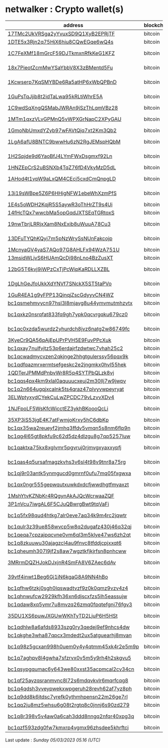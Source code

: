 # netwalker : Crypto wallet(s)

| address | blockchain | Balance |
|---|---|---|
| [17TMc2UkVRSga2yYvuxSD9Q1XyB2EPRjTF](https://www.blockchain.com/explorer/addresses/btc/17TMc2UkVRSga2yYvuxSD9Q1XyB2EPRjTF) | bitcoin | $ 9196 |
| [1DTE5x3Rjn2q75HjX6hiu8CQwEGqe6wQ4s](https://www.blockchain.com/explorer/addresses/btc/1DTE5x3Rjn2q75HjX6hiu8CQwEGqe6wQ4s) | bitcoin | $ 26688 |
| [1C7FeXMf18mGrcF59DJTkmxnRfkKeG1KFZ](https://www.blockchain.com/explorer/addresses/btc/1C7FeXMf18mGrcF59DJTkmxnRfkKeG1KFZ) | bitcoin | $ 2185661 |
| [18x7PieotZcmMwYSaYbbV8X3zBMentd5Fu](https://www.blockchain.com/explorer/addresses/btc/18x7PieotZcmMwYSaYbbV8X3zBMentd5Fu) | bitcoin | $ 148414 |
| [1Kcwserp7KqSMYBDe6Ra5atHP6xWbQPBnD](https://www.blockchain.com/explorer/addresses/btc/1Kcwserp7KqSMYBDe6Ra5atHP6xWbQPBnD) | bitcoin | $ 2110466 |
| [1GuPsTqJjib8t2idTaLwa95kRLtiWhrE5A](https://www.blockchain.com/explorer/addresses/btc/1GuPsTqJjib8t2idTaLwa95kRLtiWhrE5A) | bitcoin | $ 1575360 |
| [1C9wdSqXngQSMabJWRAn9jSzThLqmVBz28](https://www.blockchain.com/explorer/addresses/btc/1C9wdSqXngQSMabJWRAn9jSzThLqmVBz28) | bitcoin | $ 16244 |
| [1MTm1qxzVLvGPMnQ5vWPXGrNapC2XPyGAU](https://www.blockchain.com/explorer/addresses/btc/1MTm1qxzVLvGPMnQ5vWPXGrNapC2XPyGAU) | bitcoin | $ 653429 |
| [1GmoNbUmxdYZyb97wFAVtQjq7xt2Km3Qb2](https://www.blockchain.com/explorer/addresses/btc/1GmoNbUmxdYZyb97wFAVtQjq7xt2Km3Qb2) | bitcoin | $ 6024 |
| [1LgA6afU8BNTC9bwwHu6zN2RgJEMspHQbM](https://www.blockchain.com/explorer/addresses/btc/1LgA6afU8BNTC9bwwHu6zN2RgJEMspHQbM) | bitcoin | $ 220453 |
| [1H2Spjde9d6YaoBfJ4LYmFWxDsgmxf92Ln](https://www.blockchain.com/explorer/addresses/btc/1H2Spjde9d6YaoBfJ4LYmFWxDsgmxf92Ln) | bitcoin | $ 609725 |
| [1HNZEpCrS2uBSNXb4TqZ76fD4VkyMzD5dL](https://www.blockchain.com/explorer/addresses/btc/1HNZEpCrS2uBSNXb4TqZ76fD4VkyMzD5dL) | bitcoin | $ 3700 |
| [1AHod4t1vpW9aLxQM4CEcj5cxdCmQnpgLD](https://www.blockchain.com/explorer/addresses/btc/1AHod4t1vpW9aLxQM4CEcj5cxdCmQnpgLD) | bitcoin | $ 111128 |
| [13i19sWBpe5Z6P6HHigNFW1ebeWhXzmPfS](https://www.blockchain.com/explorer/addresses/btc/13i19sWBpe5Z6P6HHigNFW1ebeWhXzmPfS) | bitcoin | $ 115157 |
| [1E4s5oWDH2KqjR5S5aywR3oThHrZT9s4Ui](https://www.blockchain.com/explorer/addresses/btc/1E4s5oWDH2KqjR5S5aywR3oThHrZT9s4Ui) | bitcoin | $ 1380 |
| [14fHcTQx7wwcbMa5opGqdJXTSEqTGRtoxS](https://www.blockchain.com/explorer/addresses/btc/14fHcTQx7wwcbMa5opGqdJXTSEqTGRtoxS) | bitcoin | $ 790 |
| [19nwTbrjLRRjxXam8NxExib8uWuuA78Cu3](https://www.blockchain.com/explorer/addresses/btc/19nwTbrjLRRjxXam8NxExib8uWuuA78Cu3) | bitcoin | $ 419376 |
| [13DFuTYQhKQyj7m5pNzWrySsNUnFakcojp](https://www.blockchain.com/explorer/addresses/btc/13DFuTYQhKQyj7m5pNzWrySsNUnFakcojp) | bitcoin | $ 2104103 |
| [1McnyaGV4yaS7AQo97G8AHLFx94WzA751U](https://www.blockchain.com/explorer/addresses/btc/1McnyaGV4yaS7AQo97G8AHLFx94WzA751U) | bitcoin | $ 19348 |
| [13msidWLjvS6HUAmQcDj98nLno4BzZusXT](https://www.blockchain.com/explorer/addresses/btc/13msidWLjvS6HUAmQcDj98nLno4BzZusXT) | bitcoin | $ 17014 |
| [12bG5T6kvj9iWPzCxTjPcWipKaRDLLXZBL](https://www.blockchain.com/explorer/addresses/btc/12bG5T6kvj9iWPzCxTjPcWipKaRDLLXZBL) | bitcoin | $ 483298 |
| [1DgLhGeJfoUkkXdYNVf7SNckX5ST5taPVo](https://www.blockchain.com/explorer/addresses/btc/1DgLhGeJfoUkkXdYNVf7SNckX5ST5taPVo) | bitcoin | $ 2428273 |
| [1GuR4EA1g9yFPP13QjnqjZscGdyyvCN4WZ](https://www.blockchain.com/explorer/addresses/btc/1GuR4EA1g9yFPP13QjnqjZscGdyyvCN4WZ) | bitcoin | $ 829 |
| [bc1qsmehmvycn97hsl3l8mjavg8u44ymvmutmhzvtx](https://www.blockchain.com/explorer/addresses/btc/bc1qsmehmvycn97hsl3l8mjavg8u44ymvmutmhzvtx) | bitcoin | $ 227 |
| [bc1qxkz0nsrqfat833fq9gh7ypk0qcvrgqku679cz0](https://www.blockchain.com/explorer/addresses/btc/bc1qxkz0nsrqfat833fq9gh7ypk0qcvrgqku679cz0) | bitcoin | $ 135857 |
| [bc1qc0xzda5wurdz2yhurdch8jvz6natg2w86749fc](https://www.blockchain.com/explorer/addresses/btc/bc1qc0xzda5wurdz2yhurdch8jvz6natg2w86749fc) | bitcoin | $ 122161 |
| [3KyeCr9QA56pAjEpUPrPVH5E9FuvPPcXuk](https://www.blockchain.com/explorer/addresses/btc/3KyeCr9QA56pAjEpUPrPVH5E9FuvPPcXuk) | bitcoin | $ 77042 |
| [bc1qxay7nulfvjtz53p6erdajrfzdwtwc7vhah25c2](https://www.blockchain.com/explorer/addresses/btc/bc1qxay7nulfvjtz53p6erdajrfzdwtwc7vhah25c2) | bitcoin | $ 657 |
| [bc1qcwadmycvzen2qkjnge2hhgtgulerssy56pqx9k](https://www.blockchain.com/explorer/addresses/btc/bc1qcwadmycvzen2qkjnge2hhgtgulerssy56pqx9k) | bitcoin | $ 30641 |
| [bc1qdfqazmrxermtsefgeskc2e2jngmkx0hvl55hek](https://www.blockchain.com/explorer/addresses/btc/bc1qdfqazmrxermtsefgeskc2e2jngmkx0hvl55hek) | bitcoin | $ 53973 |
| [1QDTerJPMMdPnbvWr8R5p4SYTPbQLzk8vj](https://www.blockchain.com/explorer/addresses/btc/1QDTerJPMMdPnbvWr8R5p4SYTPbQLzk8vj) | bitcoin | $ 1128 |
| [bc1qqs4px4km9xlal0aquuucxeuj2m30llj7w9jwpv](https://www.blockchain.com/explorer/addresses/btc/bc1qqs4px4km9xlal0aquuucxeuj2m30llj7w9jwpv) | bitcoin | $ 87527 |
| [bc1q2n664ugqjxcalnk5ts4qraz47plvyvwpeyryat](https://www.blockchain.com/explorer/addresses/btc/bc1q2n664ugqjxcalnk5ts4qraz47plvyvwpeyryat) | bitcoin | $ 87185 |
| [3ELWptyxydCYekCuLwZPCDC79vLzvvXDv4](https://www.blockchain.com/explorer/addresses/btc/3ELWptyxydCYekCuLwZPCDC79vLzvvXDv4) | bitcoin | $ 27250 |
| [1NJFpoLF5WsKfcWicctEZ3ykhBKoooQcLi](https://www.blockchain.com/explorer/addresses/btc/1NJFpoLF5WsKfcWicctEZ3ykhBKoooQcLi) | bitcoin | $ 853366 |
| [35XP3iS53jgE4K7atFwmjoKrxy5hC6dbKp](https://www.blockchain.com/explorer/addresses/btc/35XP3iS53jgE4K7atFwmjoKrxy5hC6dbKp) | bitcoin | $ 29329 |
| [bc1qx35wa2reueyf2jmhq3ffdv5vmqn5s8nm6flp9n](https://www.blockchain.com/explorer/addresses/btc/bc1qx35wa2reueyf2jmhq3ffdv5vmqn5s8nm6flp9n) | bitcoin | $ 37251 |
| [bc1qg4l65gt8pkfu9c62d5dz4dlzgu8g7qp5257luw](https://www.blockchain.com/explorer/addresses/btc/bc1qg4l65gt8pkfu9c62d5dz4dlzgu8g7qp5257luw) | bitcoin | $ 38978 |
| [bc1qaktxa75kx8xglvmr5pgvruj0rjmvgxyaxxypfj](https://www.blockchain.com/explorer/addresses/btc/bc1qaktxa75kx8xglvmr5pgvruj0rjmvgxyaxxypfj) | bitcoin | $ 108639 |
| [bc1qas4q5ursafmagzkvhs3v6sl4t98v9tnr8a75rg](https://www.blockchain.com/explorer/addresses/btc/bc1qas4q5ursafmagzkvhs3v6sl4t98v9tnr8a75rg) | bitcoin | $ 233846 |
| [bc1qj9r03antk5ynmgucd0gmrnf0ufu7mq05fxgwxa](https://www.blockchain.com/explorer/addresses/btc/bc1qj9r03antk5ynmgucd0gmrnf0ufu7mq05fxgwxa) | bitcoin | $ 654 |
| [bc1qx0ngr555gepwqutxuwkdxdcfjwwdhgtfmyaxzt](https://www.blockchain.com/explorer/addresses/btc/bc1qx0ngr555gepwqutxuwkdxdcfjwwdhgtfmyaxzt) | bitcoin | $ 180845 |
| [1MshYtvKZNbKr4RQgynAkAJQcWcrwaaZQF](https://www.blockchain.com/explorer/addresses/btc/1MshYtvKZNbKr4RQgynAkAJQcWcrwaaZQF) | bitcoin | $ 750 |
| [3P1nVcu7iwgAL6F5CJuQBwrgBwt9tqVaFi](https://www.blockchain.com/explorer/addresses/btc/3P1nVcu7iwgAL6F5CJuQBwrgBwt9tqVaFi) | bitcoin | $ 38871 |
| [bc1q5fx98qud4htkg7alr0eve7aq34k9m4rc2jqwtr](https://www.blockchain.com/explorer/addresses/btc/bc1q5fx98qud4htkg7alr0eve7aq34k9m4rc2jqwtr) | bitcoin | $ 237948 |
| [bc1qulr3z39ue858wvcp5w8q2dugafz430j46q32qj](https://www.blockchain.com/explorer/addresses/btc/bc1qulr3z39ue858wvcp5w8q2dugafz430j46q32qj) | bitcoin | $ 18880 |
| [bc1qeqa7cpzajpqcvne0vm6ql3m5klye47ws6zh2qt](https://www.blockchain.com/explorer/addresses/btc/bc1qeqa7cpzajpqcvne0vm6ql3m5klye47ws6zh2qt) | bitcoin | $ 16512 |
| [bc1q8zkuuwu30ajagzcl4au9fnvc8tfddjcpjxxqt6](https://www.blockchain.com/explorer/addresses/btc/bc1q8zkuuwu30ajagzcl4au9fnvc8tfddjcpjxxqt6) | bitcoin | $ 14362 |
| [bc1qheumh307l9jf2s8aw7wgztkfjkjrfsn8pnhcww](https://www.blockchain.com/explorer/addresses/btc/bc1qheumh307l9jf2s8aw7wgztkfjkjrfsn8pnhcww) | bitcoin | $ 1618 |
| [3MRrmDQZHJokDJxjnR4SmFA8V6ZAec6dAv](https://www.blockchain.com/explorer/addresses/btc/3MRrmDQZHJokDJxjnR4SmFA8V6ZAec6dAv) | bitcoin | $ 3633915 |
| [39vtf4inwt1Beg6Gj1iN6kgaG8A9NN4hBo](https://www.blockchain.com/explorer/addresses/btc/39vtf4inwt1Beg6Gj1iN6kgaG8A9NN4hBo) | bitcoin | $ 114782 |
| [bc1qfhw6tzkj0sgh0lqswadtvzf9z0k0qmz9vzv4z4](https://www.blockchain.com/explorer/addresses/btc/bc1qfhw6tzkj0sgh0lqswadtvzf9z0k0qmz9vzv4z4) | bitcoin | $ 784 |
| [bc1qhnwufcw2929kfh36xn6djscxfzs5lh5eassujw](https://www.blockchain.com/explorer/addresses/btc/bc1qhnwufcw2929kfh36xn6djscxfzs5lh5eassujw) | bitcoin | $ 21283 |
| [bc1qdaw8xq5ymr7u8mvzq26zmq0fpqtefgnj76fgv3](https://www.blockchain.com/explorer/addresses/btc/bc1qdaw8xq5ymr7u8mvzq26zmq0fpqtefgnj76fgv3) | bitcoin | $ 818 |
| [35DU1XS6puwJXGUwWKhTyTD2LjuP6H5HSt](https://www.blockchain.com/explorer/addresses/btc/35DU1XS6puwJXGUwWKhTyTD2LjuP6H5HSt) | bitcoin | $ 2019668 |
| [bc1qdhlw8a6afds8933szg0ry3qedej9ef9nhcs4dw](https://www.blockchain.com/explorer/addresses/btc/bc1qdhlw8a6afds8933szg0ry3qedej9ef9nhcs4dw) | bitcoin | $ 8445 |
| [bc1qkghe3wha87qpcx3mdedt2ux5atguearhj8mvan](https://www.blockchain.com/explorer/addresses/btc/bc1qkghe3wha87qpcx3mdedt2ux5atguearhj8mvan) | bitcoin | $ 47 |
| [bc1q98z5gcxan998h0uem0y4y4qtmm45xk4r2e5m9p](https://www.blockchain.com/explorer/addresses/btc/bc1q98z5gcxan998h0uem0y4y4qtmm45xk4r2e5m9p) | bitcoin | $ 5235133 |
| [bc1q7aghpv8l4gwha7sfzrvx0v5m5y9rh4h2skgvu5](https://www.blockchain.com/explorer/addresses/btc/bc1q7aghpv8l4gwha7sfzrvx0v5m5y9rh4h2skgvu5) | bitcoin | $ 399 |
| [bc1qsypgqumac6y643we80xxst35acpmcal2cv34cn](https://www.blockchain.com/explorer/addresses/btc/bc1qsypgqumac6y643we80xxst35acpmcal2cv34cn) | bitcoin | $ 118899 |
| [bc1qf25ayzqsranmvnc8l72s6mdqvkvlr6mqrfcqg8](https://www.blockchain.com/explorer/addresses/btc/bc1qf25ayzqsranmvnc8l72s6mdqvkvlr6mqrfcqg8) | bitcoin | $ 282 |
| [bc1q4qdsh3vveypwekxwpgeruh28revh62af7yz8ph](https://www.blockchain.com/explorer/addresses/btc/bc1q4qdsh3vveypwekxwpgeruh28revh62af7yz8ph) | bitcoin | $ 29492 |
| [bc1q9dd8k6jtdsc7yrefk0ythmhpensn22m26ge7rl](https://www.blockchain.com/explorer/addresses/btc/bc1q9dd8k6jtdsc7yrefk0ythmhpensn22m26ge7rl) | bitcoin | $ 22753 |
| [bc1qq2ju8mz5whsu6g08t2rgtq8c0jnnj6s90zd279](https://www.blockchain.com/explorer/addresses/btc/bc1qq2ju8mz5whsu6g08t2rgtq8c0jnnj6s90zd279) | bitcoin | $ 1514 |
| [bc1q8r398v5v4aw0a6cah3ddd8nngq2nfqr40xpg3q](https://www.blockchain.com/explorer/addresses/btc/bc1q8r398v5v4aw0a6cah3ddd8nngq2nfqr40xpg3q) | bitcoin | $ 567683 |
| [bc1qzf593zdg0fw7kmxrp4vgmx96zhsdee5khrftcj](https://www.blockchain.com/explorer/addresses/btc/bc1qzf593zdg0fw7kmxrp4vgmx96zhsdee5khrftcj) | bitcoin | $ 169 |

Last update : _Sunday 05/03/2023 05.16 (UTC)_

